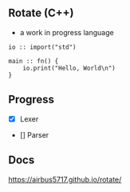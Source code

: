 
## Rotate (C++)
- a work in progress language 

```odin
io :: import("std")

main :: fn() {
	io.print("Hello, World\n")
}
```


## Progress
- [x] Lexer
- [] Parser

## Docs
https://airbus5717.github.io/rotate/


